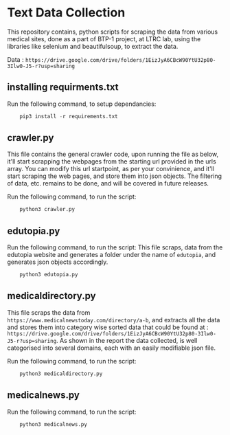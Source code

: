 # Text Data Collection

This repository contains, python scripts for scraping the data from various medical sites, done as a part of BTP-1 project, at LTRC lab, using the libraries like selenium and beautifulsoup, to extract the data. 

Data : `https://drive.google.com/drive/folders/1EizJyA6CBcW90YtU32p80-3Ilw0-J5-r?usp=sharing`

## installing requirments.txt

Run the following command, to setup dependancies: 

```py
    pip3 install -r requirements.txt
```

## crawler.py

This file contains the general crawler code, upon running the file as below, it'll start scrapping the webpages from the starting url provided in the urls array. You can modify this url startpoint, as per your convinience, and it'll start scraping the web pages, and store them into json objects. The filtering of data, etc. remains to be done, and will be covered in future releases.

Run the following command, to run the script: 

```py
    python3 crawler.py
```
## edutopia.py

Run the following command, to run the script: 
This file scraps, data from the edutopia website and generates a folder under the name of `edutopia`, and generates json objects accordingly.

```py
    python3 edutopia.py
```

## medicaldirectory.py

This file scraps the data from `https://www.medicalnewstoday.com/directory/a-b`, and extracts all the data and stores them into category wise sorted data that could be found at : `https://drive.google.com/drive/folders/1EizJyA6CBcW90YtU32p80-3Ilw0-J5-r?usp=sharing`. As shown in the report the data collected, is well categorised into several domains, each with an easily modifiable json file.

Run the following command, to run the script: 

```py
    python3 medicaldirectory.py
```

## medicalnews.py

Run the following command, to run the script: 

```py
    python3 medicalnews.py
```

